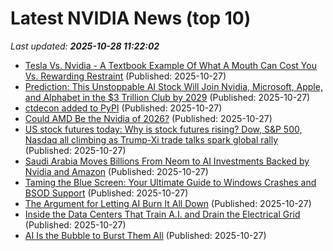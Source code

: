# Latest NVIDIA News (top 10)
_Last updated: **2025-10-28 11:22:02**_

- [Tesla Vs. Nvidia - A Textbook Example Of What A Mouth Can Cost You Vs. Rewarding Restraint](https://www.forbes.com/sites/sasirekhasubramanian/2025/10/27/tesla-vs-nvidiaa-textbook-example-of-what-a-mouth-can-cost-you-vs-rewarding-restraint/) (Published: 2025-10-27)
- [Prediction: This Unstoppable AI Stock Will Join Nvidia, Microsoft, Apple, and Alphabet in the $3 Trillion Club by 2029](https://biztoc.com/x/f0d8a80ddbd5c33a) (Published: 2025-10-27)
- [ctdecon added to PyPI](https://pypi.org/project/ctdecon/) (Published: 2025-10-27)
- [Could AMD Be the Nvidia of 2026?](https://biztoc.com/x/fcd6f089b481ce8c) (Published: 2025-10-27)
- [US stock futures today: Why is stock futures rising? Dow, S&P 500, Nasdaq all climbing as Trump-Xi trade talks spark global rally](https://economictimes.indiatimes.com/news/international/us/us-stock-market-futures-today-why-is-us-stock-futures-rising-dow-sp-500-nasdaq-all-climbing-as-trump-xi-trade-talks-spark-global-rally/articleshow/124846660.cms) (Published: 2025-10-27)
- [Saudi Arabia Moves Billions From Neom to AI Investments Backed by Nvidia and Amazon](https://biztoc.com/x/0f6a8fe45f7da826) (Published: 2025-10-27)
- [Taming the Blue Screen: Your Ultimate Guide to Windows Crashes and BSOD Support](https://www.bleepingcomputer.com/forums/t/811546/taming-the-blue-screen-your-ultimate-guide-to-windows-crashes-and-bsod-support/) (Published: 2025-10-27)
- [The Argument for Letting AI Burn It All Down](https://www.wired.com/story/ai-normal-after-ai-plateaus/) (Published: 2025-10-27)
- [Inside the Data Centers That Train A.I. and Drain the Electrical Grid](https://www.newyorker.com/magazine/2025/11/03/inside-the-data-centers-that-train-ai-and-drain-the-electrical-grid) (Published: 2025-10-27)
- [AI Is the Bubble to Burst Them All](https://www.wired.com/story/ai-bubble-will-burst/) (Published: 2025-10-27)
